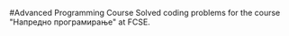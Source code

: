 #Advanced Programming Course
Solved coding problems for the course "Напредно програмирање" at FCSE.

